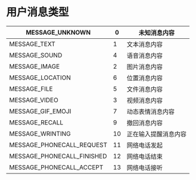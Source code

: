 # 用户消息类型

| MESSAGE_UNKNOWN            | 0    | 未知消息内容         |
| -------------------------- | ---- | -------------------- |
| MESSAGE_TEXT               | 1    | 文本消息内容         |
| MESSAGE_SOUND              | 4    | 语音消息内容         |
| MESSAGE_IMAGE              | 2    | 图片消息内容         |
| MESSAGE_LOCATION           | 6    | 位置消息内容         |
| MESSAGE_FILE               | 5    | 文件消息内容         |
| MESSAGE_VIDEO              | 3    | 视频消息内容         |
| MESSAGE_GIF_EMOJI          | 7    | 动态表情消息内容     |
| MESSAGE_RECALL             | 9    | 撤回消息内容         |
| MESSAGE_WRINTING           | 10   | 正在输入提醒消息内容 |
| MESSAGE_PHONECALL_REQUEST  | 11   | 网络电话发起         |
| MESSAGE_PHONECALL_FINISHED | 12   | 网络电话结束         |
| MESSAGE_PHONECALL_ACCEPT   | 13   | 网络电话接听         |
